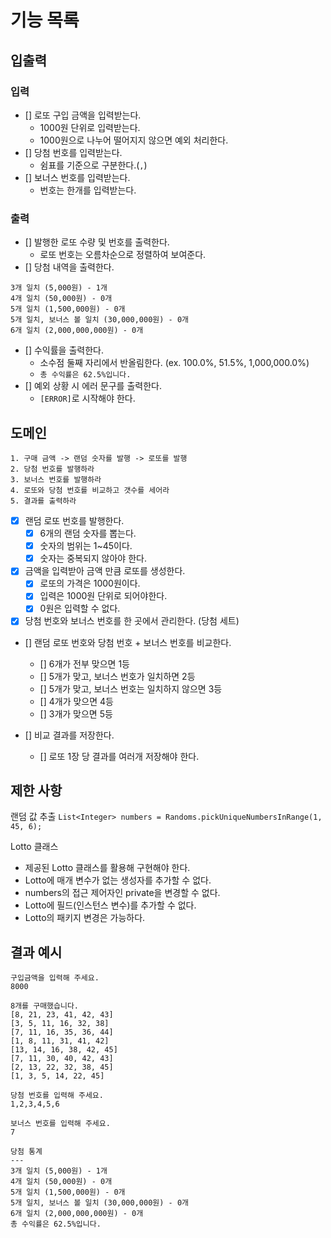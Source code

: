 # 기능 목록
## 입출력
### 입력
- [] 로또 구입 금액을 입력받는다.
  - 1000원 단위로 입력받는다.
  - 1000원으로 나누어 떨어지지 않으면 예외 처리한다.
- [] 당첨 번호를 입력받는다. 
  - 쉼표를 기준으로 구분한다.(`,`)
- [] 보너스 번호를 입력받는다.
  - 번호는 한개를 입력받는다.

### 출력
- [] 발행한 로또 수량 및 번호를 출력한다.
  - 로또 번호는 오름차순으로 정렬하여 보여준다.
- [] 당첨 내역을 출력한다.
```text
3개 일치 (5,000원) - 1개
4개 일치 (50,000원) - 0개
5개 일치 (1,500,000원) - 0개
5개 일치, 보너스 볼 일치 (30,000,000원) - 0개
6개 일치 (2,000,000,000원) - 0개
```
- [] 수익률을 출력한다.
  - 소수점 둘째 자리에서 반올림한다. (ex. 100.0%, 51.5%, 1,000,000.0%)
  - `총 수익률은 62.5%입니다.`
- [] 예외 상황 시 에러 문구를 출력한다.
  - `[ERROR]`로 시작해야 한다.

## 도메인
```text
1. 구매 금액 -> 랜덤 숫자를 발행 -> 로또를 발행 
2. 당첨 번호를 발행하라
3. 보너스 번호를 발행하라
4. 로또와 당첨 번호를 비교하고 갯수를 세어라
5. 결과를 출력하라
```
- [x] 랜덤 로또 번호를 발행한다.
  - [x] 6개의 랜덤 숫자를 뽑는다.
  - [x] 숫자의 범위는 1~45이다.
  - [x] 숫자는 중복되지 않아야 한다.

- [x] 금액을 입력받아 금액 만큼 로또를 생성한다.
  - [x] 로또의 가격은 1000원이다. 
  - [x] 입력은 1000원 단위로 되어야한다.
  - [x] 0원은 입력할 수 없다.

- [x] 당첨 번호와 보너스 번호를 한 곳에서 관리한다. (당첨 세트)

- [] 랜덤 로또 번호와 당첨 번호 + 보너스 번호를 비교한다.
  - [] 6개가 전부 맞으면 1등
  - [] 5개가 맞고, 보너스 번호가 일치하면 2등
  - [] 5개가 맞고, 보너스 번호는 일치하지 않으면 3등
  - [] 4개가 맞으면 4등
  - [] 3개가 맞으면 5등

- [] 비교 결과를 저장한다.
  - [] 로또 1장 당 결과를 여러개 저장해야 한다.


## 제한 사항
랜덤 값 추출
`List<Integer> numbers = Randoms.pickUniqueNumbersInRange(1, 45, 6);`


Lotto 클래스
- 제공된 Lotto 클래스를 활용해 구현해야 한다.
- Lotto에 매개 변수가 없는 생성자를 추가할 수 없다.
- numbers의 접근 제어자인 private을 변경할 수 없다.
- Lotto에 필드(인스턴스 변수)를 추가할 수 없다.
- Lotto의 패키지 변경은 가능하다.


## 결과 예시
```text
구입금액을 입력해 주세요.
8000

8개를 구매했습니다.
[8, 21, 23, 41, 42, 43] 
[3, 5, 11, 16, 32, 38] 
[7, 11, 16, 35, 36, 44] 
[1, 8, 11, 31, 41, 42] 
[13, 14, 16, 38, 42, 45] 
[7, 11, 30, 40, 42, 43] 
[2, 13, 22, 32, 38, 45] 
[1, 3, 5, 14, 22, 45]

당첨 번호를 입력해 주세요.
1,2,3,4,5,6

보너스 번호를 입력해 주세요.
7

당첨 통계
---
3개 일치 (5,000원) - 1개
4개 일치 (50,000원) - 0개
5개 일치 (1,500,000원) - 0개
5개 일치, 보너스 볼 일치 (30,000,000원) - 0개
6개 일치 (2,000,000,000원) - 0개
총 수익률은 62.5%입니다.
```